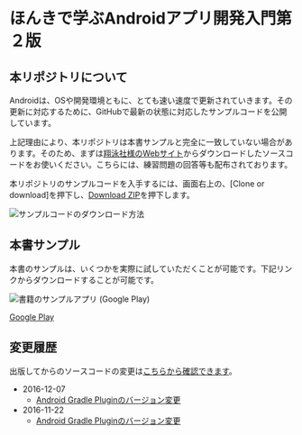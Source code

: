 
ほんきで学ぶAndroidアプリ開発入門第２版
=======================================

本リポジトリについて
---------------------------------------

Androidは、OSや開発環境ともに、とても速い速度で更新されていきます。その更新に対応するために、GitHubで最新の状態に対応したサンプルコードを公開しています。

上記理由により、本リポジトリは本書サンプルと完全に一致していない場合があります。そのため、まずは[翔泳社様のWebサイト](http://www.shoeisha.co.jp/book/detail/9784798148120)からダウンロードしたソースコードをお使いください。こちらには、練習問題の回答等も配布されております。

本リポジトリのサンプルコードを入手するには、画面右上の、\[Clone or download\]を押下し、[Download ZIP](https://github.com/yokmama/honki_android2/archive/master.zip)を押下します。

![サンプルコードのダウンロード方法](https://raw.github.com/wiki/yokmama/honki_android2/images/how_to_download.png)

本書サンプル
---------------------------------------

本書のサンプルは、いくつかを実際に試していただくことが可能です。下記リンクからダウンロードすることが可能です。

![書籍のサンプルアプリ (Google Play)](https://raw.github.com/wiki/yokmama/honki_android2/images/qr.png)

[Google Play](https://play.google.com/store/apps/details?id=com.kayosystem.honki.demo&hl=ja)


変更履歴
---------------------------------------

出版してからのソースコードの変更は[こちらから確認できます](https://github.com/yokmama/honki_android2/compare/first-release...master)。

* 2016-12-07
  * [Android Gradle Pluginのバージョン変更](https://github.com/yokmama/honki_android2/compare/v20161122...v20161207)
* 2016-11-22
  * [Android Gradle Pluginのバージョン変更](https://github.com/yokmama/honki_android2/compare/first-release...v20161122)


